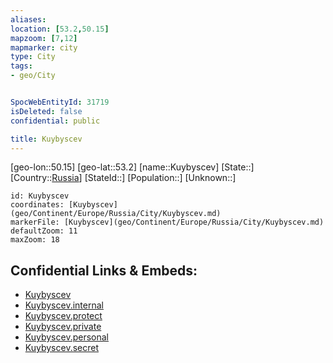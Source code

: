 ```yaml
---
aliases: 
location: [53.2,50.15]
mapzoom: [7,12] 
mapmarker: city 
type: City
tags:
- geo/City


SpocWebEntityId: 31719
isDeleted: false
confidential: public

title: Kuybyscev
---
```

[geo-lon::50.15]
[geo-lat::53.2]
[name::Kuybyscev]
[State::]
[Country::[Russia](geo/Continent/Europe/Russia.md)]
[StateId::]
[Population::]
[Unknown::]


```leaflet
id: Kuybyscev
coordinates: [Kuybyscev](geo/Continent/Europe/Russia/City/Kuybyscev.md)
markerFile: [Kuybyscev](geo/Continent/Europe/Russia/City/Kuybyscev.md)
defaultZoom: 11 
maxZoom: 18
```


## Confidential Links & Embeds: 
- [Kuybyscev](../../../../../../_public/geo/Continent/Europe/Russia/City/Kuybyscev.md) 
- [Kuybyscev.internal](../../../../../../_internal/geo/Continent/Europe/Russia/City/Kuybyscev.internal.md) 
- [Kuybyscev.protect](../../../../../../_protect/geo/Continent/Europe/Russia/City/Kuybyscev.protect.md) 
- [Kuybyscev.private](../../../../../../_private/geo/Continent/Europe/Russia/City/Kuybyscev.private.md) 
- [Kuybyscev.personal](../../../../../../_personal/geo/Continent/Europe/Russia/City/Kuybyscev.personal.md) 
- [Kuybyscev.secret](../../../../../../_secret/geo/Continent/Europe/Russia/City/Kuybyscev.secret.md) 
